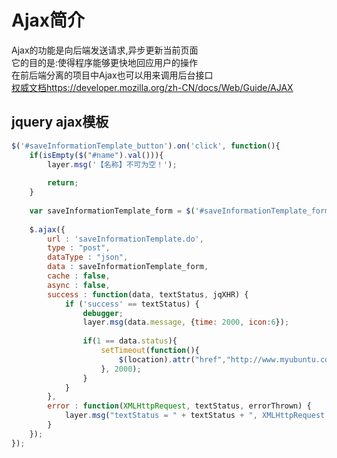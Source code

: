 # Ajax简介
Ajax的功能是向后端发送请求,异步更新当前页面<br>
它的目的是:使得程序能够更快地回应用户的操作<br>
在前后端分离的项目中Ajax也可以用来调用后台接口<br>
[权威文档https://developer.mozilla.org/zh-CN/docs/Web/Guide/AJAX](https://developer.mozilla.org/zh-CN/docs/Web/Guide/AJAX)<br>

## jquery ajax模板
```js
$('#saveInformationTemplate_button').on('click', function(){
    if(isEmpty($("#name").val())){
        layer.msg('【名称】不可为空！');
         
        return;
    }
     
    var saveInformationTemplate_form = $('#saveInformationTemplate_form').serialize();
 
    $.ajax({
        url : 'saveInformationTemplate.do',
        type : "post",
        dataType : "json",
        data : saveInformationTemplate_form,
        cache : false,
        async : false,
        success : function(data, textStatus, jqXHR) {
            if ('success' == textStatus) {
                debugger;
                layer.msg(data.message, {time: 2000, icon:6});
                 
                if(1 == data.status){
                    setTimeout(function(){
                        $(location).attr("href","http://www.myubuntu.com/mainBody.html");
                    }, 2000);
                }
            }
        },
        error : function(XMLHttpRequest, textStatus, errorThrown) {
            layer.msg("textStatus = " + textStatus + ", XMLHttpRequest.status = " + XMLHttpRequest.status + ", XMLHttpRequest.readyState = " + XMLHttpRequest.readyState);
        }
    });
});
```